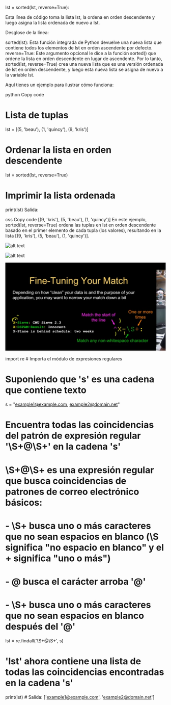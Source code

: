 lst = sorted(lst, reverse=True):

Esta línea de código toma la lista lst, la ordena en orden descendente y luego asigna la lista ordenada de nuevo a lst.

Desglose de la línea:

sorted(lst): Esta función integrada de Python devuelve una nueva lista que contiene todos los elementos de lst en orden ascendente por defecto.
reverse=True: Este argumento opcional le dice a la función sorted() que ordene la lista en orden descendente en lugar de ascendente.
Por lo tanto, sorted(lst, reverse=True) crea una nueva lista que es una versión ordenada de lst en orden descendente, y luego esta nueva lista se asigna de nuevo a la variable lst.

Aquí tienes un ejemplo para ilustrar cómo funciona:

python
Copy code
# Lista de tuplas
lst = [(5, 'beau'), (1, 'quincy'), (9, 'kris')]

# Ordenar la lista en orden descendente
lst = sorted(lst, reverse=True)

# Imprimir la lista ordenada
print(lst)
Salida:

css
Copy code
[(9, 'kris'), (5, 'beau'), (1, 'quincy')]
En este ejemplo, sorted(lst, reverse=True) ordena las tuplas en lst en orden descendente basado en el primer elemento de cada tupla (los valores), resultando en la lista [(9, 'kris'), (5, 'beau'), (1, 'quincy')].






![alt text](./images/image.png)

![alt text](./images/image-1.png)

![alt text](./image_02.png)



import re  # Importa el módulo de expresiones regulares

# Suponiendo que 's' es una cadena que contiene texto
s = "example1@example.com, example2@domain.net"

# Encuentra todas las coincidencias del patrón de expresión regular '\\S+@\\S+' en la cadena 's'
# \\S+@\\S+ es una expresión regular que busca coincidencias de patrones de correo electrónico básicos:
# - \\S+ busca uno o más caracteres que no sean espacios en blanco (\\S significa "no espacio en blanco" y el + significa "uno o más")
# - @ busca el carácter arroba '@'
# - \\S+ busca uno o más caracteres que no sean espacios en blanco después del '@'
lst = re.findall('\\S+@\\S+', s)

# 'lst' ahora contiene una lista de todas las coincidencias encontradas en la cadena 's'
print(lst)  # Salida: ['example1@example.com', 'example2@domain.net']

